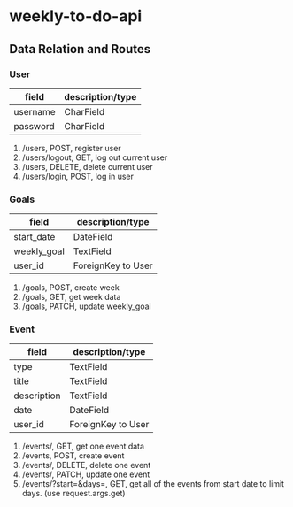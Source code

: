 # weekly-to-do-api

## Data Relation and Routes
### User
| field | description/type |
| ----------- | ----------- |
| username | CharField |
| password | CharField |
1. /users, POST, register user
2. /users/logout, GET, log out current user
3. /users, DELETE, delete current user
4. /users/login, POST, log in user

### Goals
| field | description/type |
| ----------- | ----------- |
| start_date | DateField |
| weekly_goal | TextField |
| user_id | ForeignKey to User |
1. /goals, POST, create week
2. /goals, GET, get week data
3. /goals, PATCH, update weekly_goal

### Event
| field | description/type |
| ----------- | ----------- |
| type | TextField |
| title | TextField |
| description | TextField |
| date | DateField |
| user_id | ForeignKey to User |
1. /events/<id>, GET, get one event data
2. /events, POST, create event
3. /events/<id>, DELETE, delete one event
4. /events/<id>, PATCH, update one event
5. /events/?start=<date>&days=<days>, GET, get all of the events from start date to limit days. (use request.args.get)

